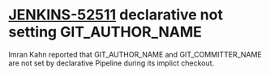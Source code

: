 # [JENKINS-52511](https://issues.jenkins-ci.org/browse/JENKINS-52511) declarative not setting GIT_AUTHOR_NAME

Imran Kahn reported that GIT_AUTHOR_NAME and GIT_COMMITTER_NAME are not
set by declarative Pipeline during its implict checkout.
